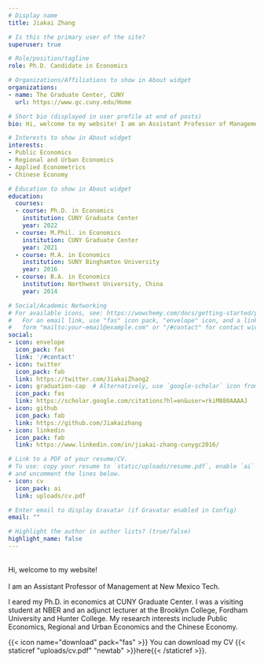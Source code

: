 ```yaml
---
# Display name
title: Jiakai Zhang

# Is this the primary user of the site?
superuser: true

# Role/position/tagline
role: Ph.D. Candidate in Economics

# Organizations/Affiliations to show in About widget
organizations:
- name: The Graduate Center, CUNY
  url: https://www.gc.cuny.edu/Home

# Short bio (displayed in user profile at end of posts)
bio: Hi, welcome to my website! I am an Assistant Professor of Management at New Mexico Tech. I eared my Ph.D. in economics at CUNY Graduate Center. I was a visiting student at NBER and an adjunct lecturer at the Brooklyn College, Fordham University and Hunter College. My research interests include Public Economics, Regional and Urban Economics and the Chinese Economy.

# Interests to show in About widget
interests:
- Public Economics
- Regional and Urban Economics
- Applied Econometrics
- Chinese Economy

# Education to show in About widget
education:
  courses:
  - course: Ph.D. in Economics
    institution: CUNY Graduate Center
    year: 2022
  - course: M.Phil. in Economics
    institution: CUNY Graduate Center
    year: 2021
  - course: M.A. in Economics
    institution: SUNY Binghamton University
    year: 2016
  - course: B.A. in Economics
    institution: Northwest University, China
    year: 2014

# Social/Academic Networking
# For available icons, see: https://wowchemy.com/docs/getting-started/page-builder/#icons
#   For an email link, use "fas" icon pack, "envelope" icon, and a link in the
#   form "mailto:your-email@example.com" or "/#contact" for contact widget.
social:
- icon: envelope
  icon_pack: fas
  link: '/#contact'
- icon: twitter
  icon_pack: fab
  link: https://twitter.com/JiakaiZhang2
- icon: graduation-cap  # Alternatively, use `google-scholar` icon from `ai` icon pack
  icon_pack: fas
  link: https://scholar.google.com/citations?hl=en&user=rkiM880AAAAJ
- icon: github
  icon_pack: fab
  link: https://github.com/Jiakaizhang
- icon: linkedin
  icon_pack: fab
  link: https://www.linkedin.com/in/jiakai-zhang-cunygc2016/

# Link to a PDF of your resume/CV.
# To use: copy your resume to `static/uploads/resume.pdf`, enable `ai` icons in `params.toml`,
# and uncomment the lines below.
- icon: cv
  icon_pack: ai
  link: uploads/cv.pdf

# Enter email to display Gravatar (if Gravatar enabled in Config)
email: ""

# Highlight the author in author lists? (true/false)
highlight_name: false
---
```

 <br />
Hi, welcome to my website!
<br />
<br />
I am an Assistant Professor of Management at New Mexico Tech.

I eared my Ph.D. in economics at CUNY Graduate Center. I was a visiting student at NBER and an adjunct lecturer at the Brooklyn College, Fordham University and Hunter College. My research interests include Public Economics, Regional and Urban Economics and the Chinese Economy.

{{< icon name="download" pack="fas" >}} You can download my CV {{< staticref "uploads/cv.pdf" "newtab" >}}here{{< /staticref >}}.
